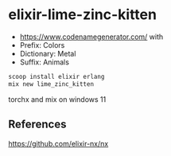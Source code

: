 # elixir-lime-zinc-kitten

* https://www.codenamegenerator.com/ with 
* Prefix: Colors
* Dictionary: Metal
* Suffix: Animals

```bash
scoop install elixir erlang
mix new lime_zinc_kitten
```

torchx and mix on windows 11

## References

https://github.com/elixir-nx/nx
